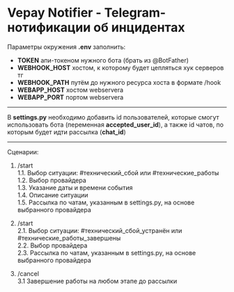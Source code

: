 # Vepay Notifier - Telegram-нотификации об инцидентах

Параметры окружения **.env** заполнить:
 - **TOKEN** апи-токеном нужного бота (брать из @BotFather)
 - **WEBHOOK_HOST** хостом, к которому будет цепляться хук серверов тг
 - **WEBHOOK_PATH** путём до нужного ресурса хоста в формате /hook
 - **WEBAPP_HOST** хостом webserverа
 - **WEBAPP_PORT** портом webservera

<hr>

В **settings.py** необходимо добавить id пользователей, которые смогут использовать бота (переменная **accepted_user_id**), а также id чатов, по которым будет идти рассылка (**chat_id**)

<hr>

Сценарии:

1. /start <br>
 1.1. Выбор ситуации: #технический_сбой или #технические_работы <br>
 1.2. Выбор провайдера <br>
 1.3. Указание даты и времени события <br>
 1.4. Описание ситуации <br>
 1.5. Рассылка по чатам, указанным в settings.py, на основе выбранного провайдера <br>
   

2. /start <br>
 2.1. Выбор ситуации: #технический_сбой_устранён или #технические_работы_завершены <br>
 2.2. Выбор провайдера <br>
 2.3. Рассылка по чатам, указанным в settings.py, на основе выбранного провайдера


3. /cancel <br>
 3.1 Завершение работы на любом этапе до рассылки
